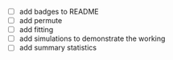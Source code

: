 - [ ] add badges to README
- [ ] add permute
- [ ] add fitting
- [ ] add simulations to demonstrate the working
- [ ] add summary statistics
